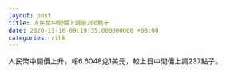 ```yaml
---
layout: post
title: 人民幣中間價上調逾200點子
date: 2020-11-16 09:19:35.000000000 +08:00
categories: rthk
---
```


人民幣中間價上升，報6.6048兌1美元，較上日中間價上調237點子。
